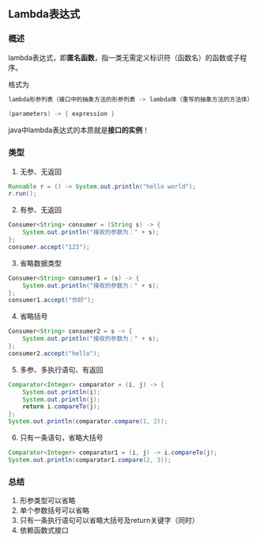 ## Lambda表达式

### 概述

lambda表达式，即**匿名函数**，指一类无需定义标识符（函数名）的函数或子程序。

格式为

```java
lambda形参列表（接口中的抽象方法的形参列表 -> lambda体（重写的抽象方法的方法体）
 
(parameters) -> { expression }
```

java中lambda表达式的本质就是**接口的实例**！

### 类型

1. 无参、无返回

```java
Runnable r = () -> System.out.println("hello world");
r.run();
```

2. 有参、无返回

```java
Consumer<String> consumer = (String s) -> {
    System.out.println("接收的参数为：" + s);
};
consumer.accept("123");
```

3. 省略数据类型

```java
Consumer<String> consumer1 = (s) -> {
    System.out.println("接收的参数为：" + s);
};
consumer1.accept("你好");
```

4. 省略括号

```java
Consumer<String> consumer2 = s -> {
    System.out.println("接收的参数为：" + s);
};
consumer2.accept("hello");
```

5. 多参、多执行语句、有返回

```java
Comparator<Integer> comparator = (i, j) -> {
    System.out.println(i);
    System.out.println(j);
    return i.compareTo(j);
};
System.out.println(comparator.compare(1, 2));
```

6. 只有一条语句，省略大括号

```java
Comparator<Integer> comparator1 = (i, j) -> i.compareTo(j);
System.out.println(comparator1.compare(2, 3));
```

### 总结

1. 形参类型可以省略
2. 单个参数括号可以省略
3. 只有一条执行语句可以省略大括号及return关键字（同时）
4. 依赖函数式接口

